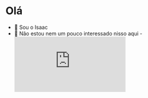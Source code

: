 # Olá
- 👋 Sou o Isaac
- 👀 Não estou nem um pouco interessado nisso aqui
-![casimiro](https://www.lance.com.br/fora-de-campo/casimiro-transfere-r-mil-para-barraca-de-cachorro-quente-e-seguidores-comem-de-graca.html)

<!---
f0ntestp/f0ntestp is a ✨ special ✨ repository because its `README.md` (this file) appears on your GitHub profile.
You can click the Preview link to take a look at your changes.
--->
